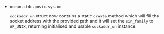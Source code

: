 * `ocean.stdc.posix.sys.un`

  `sockaddr_un` struct now contains a static `create` method which will
  fill the socket address with the provided path and it will set the `sin_family`
  to `AF_UNIX`, returning initialised and usable `sockaddr_un` instance.
